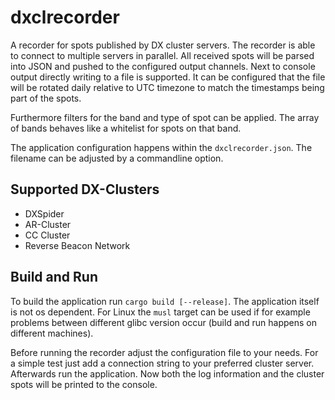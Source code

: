 # dxclrecorder

A recorder for spots published by DX cluster servers. The recorder is able to connect to multiple servers in parallel. All received spots will be parsed into JSON and pushed to the configured output channels. Next to console output directly writing to a file is supported. It can be configured that the file will be rotated daily relative to UTC timezone to match the timestamps being part of the spots.

Furthermore filters for the band and type of spot can be applied. The array of bands behaves like a whitelist for spots on that band.

The application configuration happens within the `dxclrecorder.json`. The filename can be adjusted by a commandline option.


## Supported DX-Clusters

* DXSpider
* AR-Cluster
* CC Cluster
* Reverse Beacon Network


## Build and Run

To build the application run `cargo build [--release]`. The application itself is not os dependent. For Linux the `musl` target can be used if for example problems between different glibc version occur (build and run happens on different machines).

Before running the recorder adjust the configuration file to your needs. For a simple test just add a connection string to your preferred cluster server. Afterwards run the application. Now both the log information and the cluster spots will be printed to the console.